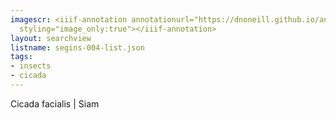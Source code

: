 ```yaml
---
imagescr: <iiif-annotation annotationurl="https://dnoneill.github.io/annotate/annotations/segins-004-3.json"
  styling="image_only:true"></iiif-annotation>
layout: searchview
listname: segins-004-list.json
tags:
- insects
- cicada
---
```

Cicada facialis | Siam